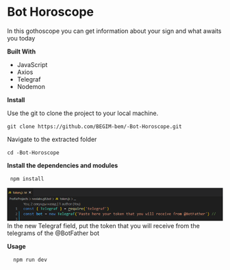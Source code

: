 # Bot Horoscope

In this gothoscope you can get information about your sign and what awaits you today

__Built With__
- JavaScript
- Axios
- Telegraf
- Nodemon

__Install__


Use the git to clone the project to your local machine.


    git clone https://github.com/BEGIM-bem/-Bot-Horoscope.git

Navigate to the extracted folder

    cd -Bot-Horoscope

 __Install the dependencies and modules__    

     npm install   
![ссылка на мой канал](./img/telegraf.png)
In the new Telegraf field, put the token that you will receive from the telegrams of the @BotFather bot


__Usage__

      npm run dev    

